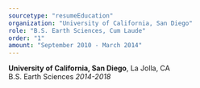 ```yaml
---
sourcetype: "resumeEducation"
organization: "University of California, San Diego"
role: "B.S. Earth Sciences, Cum Laude"
order: "1"
amount: "September 2010 - March 2014"
---
```



**University of California, San Diego**, La Jolla, CA  <br />
B.S. Earth Sciences *2014-2018* 